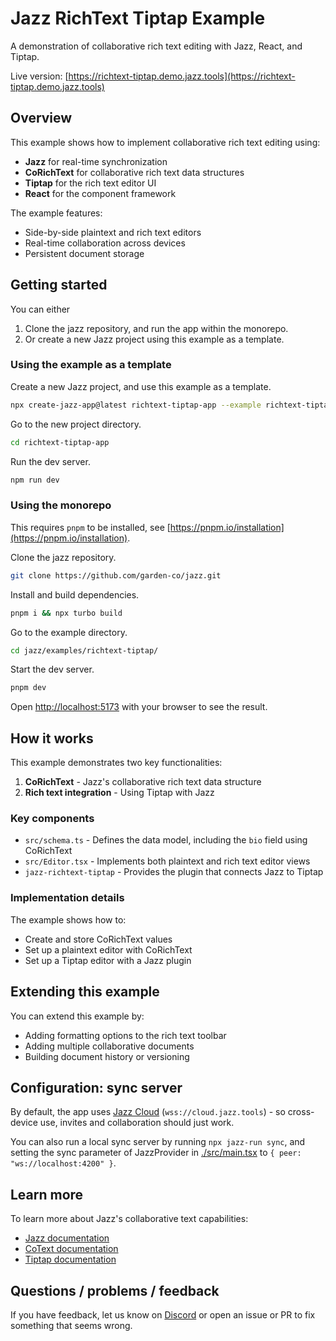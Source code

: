 # Jazz RichText Tiptap Example

A demonstration of collaborative rich text editing with Jazz, React, and Tiptap.

Live version: [https://richtext-tiptap.demo.jazz.tools](https://richtext-tiptap.demo.jazz.tools)

## Overview

This example shows how to implement collaborative rich text editing using:

- **Jazz** for real-time synchronization
- **CoRichText** for collaborative rich text data structures
- **Tiptap** for the rich text editor UI
- **React** for the component framework

The example features:

- Side-by-side plaintext and rich text editors
- Real-time collaboration across devices
- Persistent document storage

## Getting started

You can either

1. Clone the jazz repository, and run the app within the monorepo.
2. Or create a new Jazz project using this example as a template.

### Using the example as a template

Create a new Jazz project, and use this example as a template.

```bash
npx create-jazz-app@latest richtext-tiptap-app --example richtext-tiptap
```

Go to the new project directory.

```bash
cd richtext-tiptap-app
```

Run the dev server.

```bash
npm run dev
```

### Using the monorepo

This requires `pnpm` to be installed, see [https://pnpm.io/installation](https://pnpm.io/installation).

Clone the jazz repository.

```bash
git clone https://github.com/garden-co/jazz.git
```

Install and build dependencies.

```bash
pnpm i && npx turbo build
```

Go to the example directory.

```bash
cd jazz/examples/richtext-tiptap/
```

Start the dev server.

```bash
pnpm dev
```

Open [http://localhost:5173](http://localhost:5173) with your browser to see the result.

## How it works

This example demonstrates two key functionalities:

1. **CoRichText** - Jazz's collaborative rich text data structure
2. **Rich text integration** - Using Tiptap with Jazz

### Key components

- `src/schema.ts` - Defines the data model, including the `bio` field using CoRichText
- `src/Editor.tsx` - Implements both plaintext and rich text editor views
- `jazz-richtext-tiptap` - Provides the plugin that connects Jazz to Tiptap

### Implementation details

The example shows how to:

- Create and store CoRichText values
- Set up a plaintext editor with CoRichText
- Set up a Tiptap editor with a Jazz plugin

## Extending this example

You can extend this example by:

- Adding formatting options to the rich text toolbar
- Adding multiple collaborative documents
- Building document history or versioning

## Configuration: sync server

By default, the app uses [Jazz Cloud](https://jazz.tools/cloud) (`wss://cloud.jazz.tools`) - so cross-device use, invites and collaboration should just work.

You can also run a local sync server by running `npx jazz-run sync`, and setting the sync parameter of JazzProvider in [./src/main.tsx](./src/main.tsx) to `{ peer: "ws://localhost:4200" }`.

## Learn more

To learn more about Jazz's collaborative text capabilities:

- [Jazz documentation](https://jazz.tools/docs)
- [CoText documentation](https://jazz.tools/docs/using-covalues/cotext)
- [Tiptap documentation](https://tiptap.dev/docs)

## Questions / problems / feedback

If you have feedback, let us know on [Discord](https://discord.gg/utDMjHYg42) or open an issue or PR to fix something that seems wrong.
